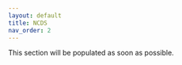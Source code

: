 ```yaml
---
layout: default
title: NCDS
nav_order: 2
---
```


This section will be populated as soon as possible.